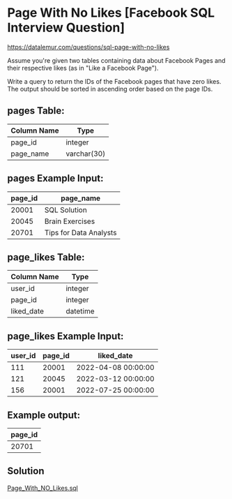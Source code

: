 # Page With No Likes [Facebook SQL Interview Question]

https://datalemur.com/questions/sql-page-with-no-likes

Assume you're given two tables containing data about Facebook Pages and their respective likes (as in "Like a Facebook Page").

Write a query to return the IDs of the Facebook pages that have zero likes. The output should be sorted in ascending order based on the page IDs.


## pages Table:

| Column Name  | Type       | 
|--------------|------------|
| page_id      | integer    |
| page_name    | varchar(30)|

## pages Example Input:


| page_id   | page_name              |
|-----------|------------------------|
| 20001     | SQL Solution           |
| 20045     | Brain Exercises        |
| 20701     | Tips for Data Analysts |

## page_likes Table:

| Column Name     | Type       | 
|-----------------|------------|
| user_id         | integer    |
| page_id         | integer    |
| liked_date      | datetime   |


## page_likes Example Input:


| user_id | page_id    | liked_date         |
|---------|------------|--------------------|
| 111     | 20001      |2022-04-08 00:00:00 |
| 121     | 20045      |2022-03-12 00:00:00 |
| 156     | 20001      |2022-07-25 00:00:00 |


## Example output:

| page_id |
|---------|
| 20701   |


## Solution

[Page_With_NO_Likes.sql](https://github.com/aggranadoss/BASES_DE_DATOS/blob/main/facebook/Page_With_No_Likes.sql) 
